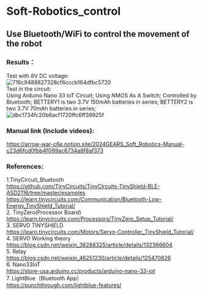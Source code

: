 # Soft-Robotics_control
## Use Bluetooth/WiFi to control the movement of the robot  
### Results：  
Test with 8V DC voltage:  
![716c9488827328cf6cccb164dfbc5720](https://github.com/Xizhe-Hao/Soft-Robotics_control/assets/154408355/6c521772-ee72-4b3c-9d83-71bdca7c079f)     
Test in the circuit:     
Using Arduino Nano 33 IoT Circuit; Using NMOS As A Switch; Controlled by Bluetooth; BETTERY1 is two 3.7V 150mAh batteries in series; BETTERY2 is two 3.7V 70mAh batteries in series;  
![dbc1734fc20b6acf1720ffc6ff39925f](https://github.com/Xizhe-Hao/Soft-Robotics_control/assets/154408355/6d17d515-2d88-4512-9fce-5297634966e8)    
### Manual link (Include videos):      
https://arrow-war-c6e.notion.site/2024GEARS_Soft_Robotics-Manual-c23d6fcd0fbb4f099ac6734a8f8af373  
### References:
1.TinyCircuit_Bluetooth  
https://github.com/TinyCircuits/TinyCircuits-TinyShield-BLE-ASD2116/tree/master/examples  
https://learn.tinycircuits.com/Communication/Bluetooth-Low-Energy_TinyShield_Tutorial/  
2. TinyZero(Processor Board)  
https://learn.tinycircuits.com/Processors/TinyZero_Setup_Tutorial/  
3. SERVO TINYSHIELD  
https://learn.tinycircuits.com/Motors/Servo-Controller_TinyShield_Tutorial/  
4. SERVO Working theory    
https://blog.csdn.net/weixin_38288325/article/details/132366604   
5. Relay  
https://blog.csdn.net/weixin_46251230/article/details/125470826   
6. Nano33IoT   
https://store-usa.arduino.cc/products/arduino-nano-33-iot  
7. LightBlue（Bluetooth App）  
https://punchthrough.com/lightblue-features/  
